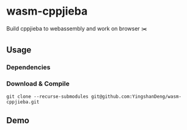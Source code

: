 # wasm-cppjieba
Build cppjieba to webassembly and work on browser ✂️

## Usage

### Dependencies

### Download & Compile

```shell
git clone --recurse-submodules git@github.com:YingshanDeng/wasm-cppjieba.git

```

## Demo
